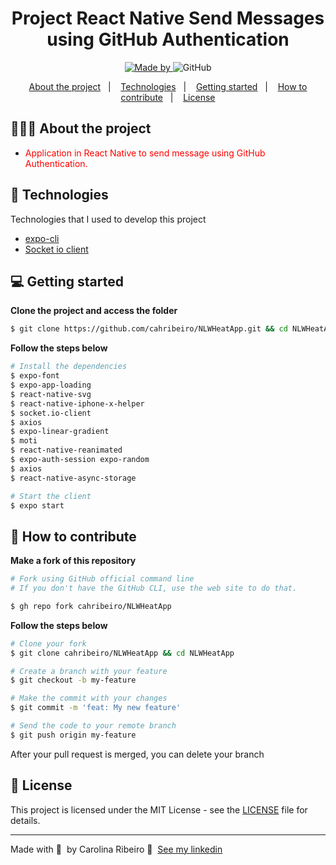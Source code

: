 <h1 align="center">
	<!-- <img alt="Logo" src=".github/logo.png" width="200px" /> -->
  Project React Native Send Messages using GitHub Authentication
</h1>

<p align="center">

  <a href="https://www.linkedin.com/in/ana-carolina-ribeiro-santos/">
    <img alt="Made by" src="https://img.shields.io/badge/made%20by-Carolina%20Ribeiro-blue">
  </a>
  
  <img alt="GitHub" src="https://img.shields.io/badge/license-MIT-green">
</p>

<p align="center">
  <a href="#-about-the-project">About the project</a>&nbsp;&nbsp;&nbsp;|&nbsp;&nbsp;&nbsp;
  <a href="#-technologies">Technologies</a>&nbsp;&nbsp;&nbsp;|&nbsp;&nbsp;&nbsp;
  <a href="#-getting-started">Getting started</a>&nbsp;&nbsp;&nbsp;|&nbsp;&nbsp;&nbsp;
  <a href="#-how-to-contribute">How to contribute</a>&nbsp;&nbsp;&nbsp;|&nbsp;&nbsp;&nbsp;
  <a href="#-license">License</a>
</p>

## 👩🏻‍💻 About the project

- <p style="color: red;">Application in React Native to send message using GitHub Authentication.</p>


## 🚀 Technologies

Technologies that I used to develop this project

- [expo-cli](https://docs.expo.dev/)
- [Socket io client](https://www.npmjs.com/package/socket.io)

## 💻 Getting started

**Clone the project and access the folder**

```bash
$ git clone https://github.com/cahribeiro/NLWHeatApp.git && cd NLWHeatApp
```

**Follow the steps below**

```bash
# Install the dependencies
$ expo-font
$ expo-app-loading
$ react-native-svg
$ react-native-iphone-x-helper
$ socket.io-client
$ axios
$ expo-linear-gradient
$ moti
$ react-native-reanimated
$ expo-auth-session expo-random
$ axios
$ react-native-async-storage

# Start the client
$ expo start
```

## 🤔 How to contribute

**Make a fork of this repository**

```bash
# Fork using GitHub official command line
# If you don't have the GitHub CLI, use the web site to do that.

$ gh repo fork cahribeiro/NLWHeatApp
```

**Follow the steps below**

```bash
# Clone your fork
$ git clone cahribeiro/NLWHeatApp && cd NLWHeatApp

# Create a branch with your feature
$ git checkout -b my-feature

# Make the commit with your changes
$ git commit -m 'feat: My new feature'

# Send the code to your remote branch
$ git push origin my-feature
```

After your pull request is merged, you can delete your branch

## 📝 License

This project is licensed under the MIT License - see the [LICENSE](LICENSE) file for details.

---

Made with 💜 &nbsp;by Carolina Ribeiro 👋 &nbsp;[See my linkedin](https://www.linkedin.com/in/ana-carolina-ribeiro-santos/)
